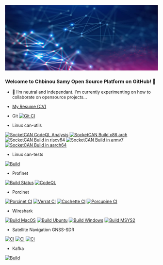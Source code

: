 <div align="center">
  <a target="_blank" rel="noopener noreferrer" href="https://www.esna.cloud">
    <img src="https://github.com/chbinousamy/chbinousamy/blob/main/network.webp?raw=true"/>
  </a> 
</div>


### Welcome to Chbinou Samy Open Source Platform on GitHub! 👋

- 👯 I’m neutral and independant. I'm currently experimenting on how to collaborate on opensource projects...
- [My Resume (CV)](https://chbinousamy.github.io/resume/)

- Git
[![Git CI](https://github.com/chbinousamy/git/blob/master/.github/workflows/main.yml)](https://github.com/chbinousamy/git/blob/master/.github/workflows/main.yml)

- Linux can-utils

[![SocketCAN CodeQL Analysis](https://github.com/chbinousamy/can-utils/actions/workflows/codeql-analysis.yml/badge.svg)](https://github.com/chbinousamy/can-utils/actions/workflows/codeql-analysis.yml)
[![SocketCAN Build x86 arch](https://github.com/chbinousamy/can-utils/actions/workflows/build-x86.yml/badge.svg)](https://github.com/chbinousamy/can-utils/actions/workflows/build-x86.yml)
[![SocketCAN Build in riscv64](https://github.com/chbinousamy/can-utils/actions/workflows/build-riscv64.yml/badge.svg)](https://github.com/chbinousamy/can-utils/actions/workflows/build-riscv64.yml)
[![SocketCAN Build in armv7](https://github.com/chbinousamy/can-utils/actions/workflows/build-armv7.yml/badge.svg)](https://github.com/chbinousamy/can-utils/actions/workflows/build-armv7.yml)
[![SocketCAN Build in aarch64](https://github.com/chbinousamy/can-utils/actions/workflows/build-aarch64.yml/badge.svg)](https://github.com/chbinousamy/can-utils/actions/workflows/build-aarch64.yml)

- Linux can-tests

[![Build](https://github.com/chbinousamy/can-tests/actions/workflows/c-cpp.yml/badge.svg)](https://github.com/chbinousamy/can-tests/actions/workflows/c-cpp.yml)

- Profinet

[![Build Status](https://github.com/chbinousamy/p-net/workflows/Build/badge.svg?branch=master)](https://github.com/chbinousamy/p-net/actions?workflow=Build)
[![CodeQL](https://github.com/chbinousamy/p-net/workflows/CodeQL/badge.svg?branch=master)](https://github.com/chbinousamy/p-net/actions?workflow=CodeQL)

- Porcinet

[![Porcinet CI](https://github.com/chbinousamy/porcinet/actions/workflows/c-cpp.yml/badge.svg?branch=master)](https://github.com/chbinousamy/porcinet/actions/workflows/c-cpp.yml)
[![Verrat CI](https://github.com/chbinousamy/porcinet/actions/workflows/c-cpp.yml/badge.svg?branch=verrat)](https://github.com/chbinousamy/porcinet/actions/workflows/c-cpp.yml)
[![Cochette CI](https://github.com/chbinousamy/porcinet/actions/workflows/c-cpp.yml/badge.svg?branch=cochette)](https://github.com/chbinousamy/porcinet/actions/workflows/c-cpp.yml)
[![Porcupine CI](https://github.com/chbinousamy/porcinet/actions/workflows/c-cpp.yml/badge.svg?branch=porcupine)](https://github.com/chbinousamy/porcinet/actions/workflows/c-cpp.yml)

- Wireshark

[![Build MacOS](https://github.com/chbinousamy/wireshark/actions/workflows/macos.yml/badge.svg)](https://github.com/chbinousamy/wireshark/actions/workflows/macos.yml)
[![Build Ubuntu](https://github.com/chbinousamy/wireshark/actions/workflows/ubuntu.yml/badge.svg)](https://github.com/chbinousamy/wireshark/actions/workflows/ubuntu.yml)
[![Build Windows](https://github.com/chbinousamy/wireshark/actions/workflows/windows.yml/badge.svg)](https://github.com/chbinousamy/wireshark/actions/workflows/windows.yml)
[![Build MSYS2](https://github.com/chbinousamy/wireshark/actions/workflows/msys2.yml/badge.svg)](https://github.com/chbinousamy/wireshark/actions/workflows/msys2.yml)

- Satellite Navigation GNSS-SDR
  
[![CI](https://github.com/chbinousamy/gnss-sdr/actions/workflows/main.yml/badge.svg)](https://github.com/chbinousamy/gnss-sdr/actions/workflows/main.yml)
[![CI](https://github.com/chbinousamy/gnss-sdr/actions/workflows/volk_gnsssdr_archs.yml/badge.svg)](https://github.com/chbinousamy/gnss-sdr/actions/workflows/volk_gnsssdr_archs.yml)
[![CI](https://github.com/chbinousamy/gnss-sdr/actions/workflows/gnss-sdr_archs.yml/badge.svg)](https://github.com/chbinousamy/gnss-sdr/actions/workflows/gnss-sdr_archs.yml)

- Kafka

[![Build](https://github.com/chbinousamy/kafka/actions/workflows/build-kafka.yml/badge.svg)](https://github.com/chbinousamy/kafka/actions/workflows/build-kafka.yml)

<!--
**chbinousamy/chbinousamy** is a ✨ _special_ ✨ repository because its `README.md` (this file) appears on your GitHub profile.

Here are some ideas to get you started:

- 🔭 I’m currently working on ...
- 🌱 I’m currently learning ...
- 👯 I’m looking to collaborate on ...
- 🤔 I’m looking for help with ...
- 💬 Ask me about ...
- 📫 How to reach me: ...
- 😄 Pronouns: ...
- ⚡ Fun fact: ...
-->
